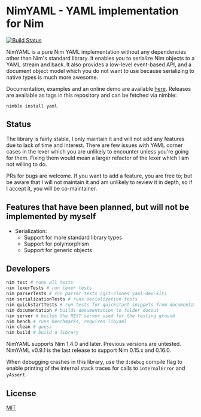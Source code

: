 # NimYAML - YAML implementation for Nim

[![Build Status](https://travis-ci.org/flyx/NimYAML.svg?branch=devel)](https://travis-ci.org/flyx/NimYAML)

NimYAML is a pure Nim YAML implementation without any dependencies other than
Nim's standard library. It enables you to serialize Nim objects to a YAML stream
and back. It also provides a low-level event-based API, and a document object
model which you do not want to use because serializing to native types is much
more awesome.

Documentation, examples and an online demo are available [here][1]. Releases are
available as tags in this repository and can be fetched via nimble:

    nimble install yaml

## Status

The library is fairly stable, I only maintain it and will not add any features due to lack of time and interest. There are few issues with YAML corner cases in the lexer which you are unlikely to encounter unless you're going for them. Fixing them would mean a larger refactor of the lexer which I am not willing to do.

PRs for bugs are welcome. If you want to add a feature, you are free to; but be aware that I will not maintain it and am unlikely to review it in depth, so if I accept it, you will be co-maintainer.

## Features that have been planned, but will not be implemented by myself

 * Serialization:
   - Support for more standard library types
   - Support for polymorphism
   - Support for generic objects

## Developers

```bash
nim test # runs all tests
nim lexerTests # run lexer tests
nim parserTests # run parser tests (git-clones yaml-dev-kit)
nim serializationTests # runs serialization tests
nim quickstartTests # run tests for quickstart snippets from documentation
nim documentation # builds documentation to folder docout
nim server # builds the REST server used for the testing ground
nim bench # runs benchmarks, requires libyaml
nim clean # guess
nim build # build a library
```

NimYAML supports Nim 1.4.0 and later.
Previous versions are untested.
NimYAML v0.9.1 is the last release to support Nim 0.15.x and 0.16.0.

When debugging crashes in this library, use the `d:debug` compile flag to enable printing of the internal stack traces for calls to `internalError` and `yAssert`.

## License

[MIT][2]

 [1]: http://flyx.github.io/NimYAML/
 [2]: copying.txt
